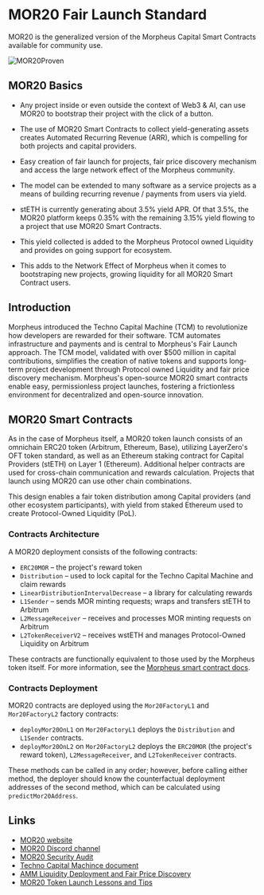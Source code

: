 # MOR20 Fair Launch Standard
MOR20 is the generalized version of the Morpheus Capital Smart Contracts available for community use.

![MOR20Proven](https://github.com/MorpheusAIs/MOR20/assets/1563345/af6e09d7-b03b-491b-8b08-72b8d380eac2)

## MOR20 Basics
- Any project inside or even outside the context of Web3 & AI, can use MOR20 to bootstrap their project with the click of a button.
  
- The use of MOR20 Smart Contracts to collect yield-generating assets creates Automated Recurring Revenue (ARR), which is compelling for both projects and capital providers.
  
- Easy creation of fair launch for projects, fair price discovery mechanism and access the large network effect of the Morpheus community.
  
- The model can be extended to many software as a service projects as a means of building recurring revenue / payments from users via yield.
  
- stETH is currently generating about 3.5% yield APR. Of that 3.5%, the MOR20 platform keeps 0.35% with the remaining 3.15% yield flowing to a project that use MOR20 Smart Contracts.
  
- This yield collected is added to the Morpheus Protocol owned Liquidity and provides on going support for ecosystem.
  
- This adds to the Network Effect of Morpheus when it comes to bootstraping new projects, growing liquidity for all MOR20 Smart Contract users.

## Introduction
Morpheus introduced the Techno Capital Machine (TCM) to revolutionize how developers are rewarded for their software. TCM automates infrastructure and payments and is central to Morpheus's Fair Launch approach. The TCM model, validated with over $500 million in capital contributions, simplifies the creation of native tokens and supports long-term project development through Protocol owned Liquidity and fair price discovery mechanism. Morpheus's open-source MOR20 smart contracts enable easy, permissionless project launches, fostering a frictionless environment for decentralized and open-source innovation.


## MOR20 Smart Contracts
As in the case of Morpheus itself, a MOR20 token launch consists of an omnichain ERC20 token (Arbitrum, Ethereum, Base), utilizing LayerZero's OFT token standard, as well as an Ethereum staking contract for Capital Providers (stETH) on Layer 1 (Ethereum). Additional helper contracts are used for cross-chain communication and rewards calculation. Projects that launch using MOR20 can use other chain combinations.

This design enables a fair token distribution among Capital providers (and other ecosystem participants), with yield from staked Ethereum used to create Protocol-Owned Liquidity (PoL).


### Contracts Architecture
A MOR20 deployment consists of the following contracts:

* `ERC20MOR` – the project's reward token
* `Distribution` – used to lock capital for the Techno Capital Machine and claim rewards
* `LinearDistributionIntervalDecrease` – a library for calculating rewards
* `L1Sender` – sends MOR minting requests; wraps and transfers stETH to Arbitrum
* `L2MessageReceiver` – receives and processes MOR minting requests on Arbitrum
* `L2TokenReceiverV2` – receives wstETH and manages Protocol-Owned Liquidity on Arbitrum

These contracts are functionally equivalent to those used by the Morpheus token itself. For more information, see the [Morpheus smart contract docs](https://github.com/MorpheusAIs/Docs/blob/main/Smart%20Contracts/Overview.md).

### Contracts Deployment
MOR20 contracts are deployed using the `Mor20FactoryL1` and `Mor20FactoryL2` factory contracts:

* `deployMor20OnL1` on `Mor20FactoryL1` deploys the `Distribution` and `L1Sender` contracts.
* `deployMor20OnL2` on `Mor20FactoryL2` deploys the `ERC20MOR` (the project's reward token), `L2MessageReceiver`, and `L2TokenReceiver` contracts.

These methods can be called in any order; however, before calling either method, the deployer should know the counterfactual deployment addresses of the second method, which can be calculated using `predictMor20Address`.


## Links
- [MOR20 website](https://mor.org/MOR20)
- [MOR20 Discord channel](https://discord.com/channels/1151741790408429580/1228219372317966409)
- [MOR20 Security Audit](https://github.com/user-attachments/files/15831583/MOR20-audit-final.pdf)
- [Techno Capital Machince document](https://github.com/MorpheusAIs/Docs/blob/main/!KEYDOCS%20README%20FIRST!/Capital%20Providers%2C%20MOR20%2C%20TCM/Techno%20Capital%20Machine%20(TCM).md)
- [AMM Liquidity Deployment and Fair Price Discovery](https://github.com/MorpheusAIs/Docs/blob/main/!KEYDOCS%20README%20FIRST!/Capital%20Providers%2C%20MOR20%2C%20TCM/Phased%20AMM%20Deployment%20and%20Fair%20Price%20Discovery.md) 
- [MOR20 Token Launch Lessons and Tips](https://github.com/MorpheusAIs/Docs/blob/main/!KEYDOCS%20README%20FIRST!/Capital%20Providers%2C%20MOR20%2C%20TCM/MOR20%20Token%20Launch%20Guide%2C%20Lessons%20and%20Tips.md)


